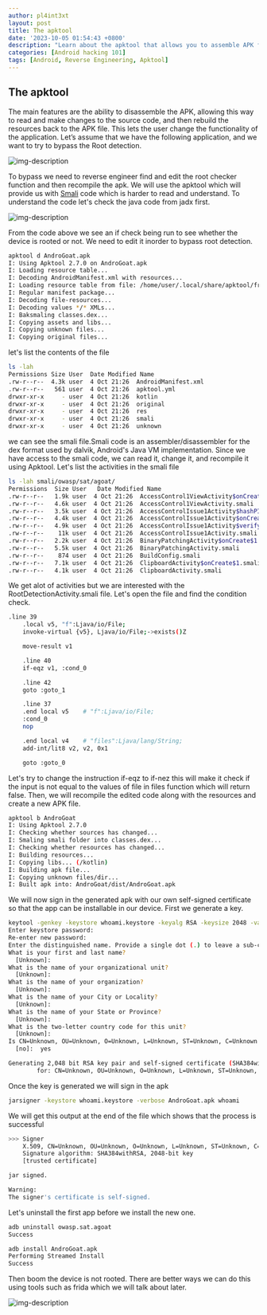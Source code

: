 ```yaml
---
author: pl4int3xt
layout: post
title: The apktool
date: '2023-10-05 01:54:43 +0800'
description: "Learn about the apktool that allows you to assemble APK files and build them again after manipulating the smali code"
categories: [Android hacking 101]
tags: [Android, Reverse Engineering, Apktool]
---
```


## The apktool
The main features are the ability to disassemble the APK, allowing this way to read and make changes to the source code, and then rebuild the resources back to the APK file. This lets the user change the functionality of the application. Let’s assume that we have the following application, and we want to try to bypass the Root detection.

![img-description](1.png)

To bypass we need to reverse engineer find and edit the root checker function and then recompile the apk. We will use the apktool which will provide us with [Smali]() code which is harder to read and understand. To understand the code let's check the java code from jadx first.

![img-description](2.png)

From the code above we see an if check being run to see whether the device is rooted or not. We need to edit it inorder to bypass root detection.
```bash
apktool d AndroGoat.apk
I: Using Apktool 2.7.0 on AndroGoat.apk
I: Loading resource table...
I: Decoding AndroidManifest.xml with resources...
I: Loading resource table from file: /home/user/.local/share/apktool/framework/1.apk
I: Regular manifest package...
I: Decoding file-resources...
I: Decoding values */* XMLs...
I: Baksmaling classes.dex...
I: Copying assets and libs...
I: Copying unknown files...
I: Copying original files...
```
let's list the contents of the file
```bash
ls -lah
Permissions Size User  Date Modified Name
.rw-r--r--  4.3k user  4 Oct 21:26  AndroidManifest.xml
.rw-r--r--   561 user  4 Oct 21:26  apktool.yml
drwxr-xr-x     - user  4 Oct 21:26  kotlin
drwxr-xr-x     - user  4 Oct 21:26  original
drwxr-xr-x     - user  4 Oct 21:26  res
drwxr-xr-x     - user  4 Oct 21:26  smali
drwxr-xr-x     - user  4 Oct 21:26  unknown
```
we can see the smali file.Smali code is an assembler/disassembler for the dex format used by dalvik, Android's Java VM implementation. Since we have access to the smali code, we can read it, change it, and recompile it using Apktool. Let's list the activities in the smali file
```bash
ls -lah smali/owasp/sat/agoat/
Permissions  Size User   Date Modified Name
.rw-r--r--   1.9k user  4 Oct 21:26  AccessControl1ViewActivity$onCreate$1.smali
.rw-r--r--   4.6k user  4 Oct 21:26  AccessControl1ViewActivity.smali
.rw-r--r--   3.5k user  4 Oct 21:26  AccessControlIssue1Activity$hashPIN$md$1.smali
.rw-r--r--   4.4k user  4 Oct 21:26  AccessControlIssue1Activity$onCreate$1.smali
.rw-r--r--   4.9k user  4 Oct 21:26  AccessControlIssue1Activity$verifyPINView$1.smali
.rw-r--r--    11k user  4 Oct 21:26  AccessControlIssue1Activity.smali
.rw-r--r--   2.2k user  4 Oct 21:26  BinaryPatchingActivity$onCreate$1.smali
.rw-r--r--   5.5k user  4 Oct 21:26  BinaryPatchingActivity.smali
.rw-r--r--    874 user  4 Oct 21:26  BuildConfig.smali
.rw-r--r--   7.1k user  4 Oct 21:26  ClipboardActivity$onCreate$1.smali
.rw-r--r--   4.1k user  4 Oct 21:26  ClipboardActivity.smali
```
We get alot of activities but we are interested with the RootDetectionActivity.smali file. Let's open the file and find the condition check.
```bash
.line 39
    .local v5, "f":Ljava/io/File;
    invoke-virtual {v5}, Ljava/io/File;->exists()Z

    move-result v1

    .line 40
    if-eqz v1, :cond_0

    .line 42
    goto :goto_1

    .line 37
    .end local v5    # "f":Ljava/io/File;
    :cond_0
    nop

    .end local v4    # "files":Ljava/lang/String;
    add-int/lit8 v2, v2, 0x1

    goto :goto_0
```
Let's try to change the instruction if-eqz to if-nez this will make it check if the input is not equal to the values of file in files function which will return false. Then, we will recompile the edited code along with the resources and create a new APK file.
```bash
apktool b AndroGoat
I: Using Apktool 2.7.0
I: Checking whether sources has changed...
I: Smaling smali folder into classes.dex...
I: Checking whether resources has changed...
I: Building resources...
I: Copying libs... (/kotlin)
I: Building apk file...
I: Copying unknown files/dir...
I: Built apk into: AndroGoat/dist/AndroGoat.apk
```
We will now sign in the generated apk with our own self-signed certificate so that the app can be installable in our device. First we generate a key.
```bash
keytool -genkey -keystore whoami.keystore -keyalg RSA -keysize 2048 -validity 1000 -alias whoami
Enter keystore password:  
Re-enter new password: 
Enter the distinguished name. Provide a single dot (.) to leave a sub-component empty or press ENTER to use the default value in braces.
What is your first and last name?
  [Unknown]:  
What is the name of your organizational unit?
  [Unknown]:  
What is the name of your organization?
  [Unknown]:  
What is the name of your City or Locality?
  [Unknown]:  
What is the name of your State or Province?
  [Unknown]:  
What is the two-letter country code for this unit?
  [Unknown]:  
Is CN=Unknown, OU=Unknown, O=Unknown, L=Unknown, ST=Unknown, C=Unknown correct?
  [no]:  yes

Generating 2,048 bit RSA key pair and self-signed certificate (SHA384withRSA) with a validity of 1,000 days
        for: CN=Unknown, OU=Unknown, O=Unknown, L=Unknown, ST=Unknown, C=Unknown
```
Once the key is generated we will sign in the apk
```bash
jarsigner -keystore whoami.keystore -verbose AndroGoat.apk whoami
```
We will get this output at the end of the file which shows that the process is successful
```bash
>>> Signer
    X.509, CN=Unknown, OU=Unknown, O=Unknown, L=Unknown, ST=Unknown, C=Unknown
    Signature algorithm: SHA384withRSA, 2048-bit key
    [trusted certificate]

jar signed.

Warning: 
The signer's certificate is self-signed.
```
Let's uninstall the first app before we install the new one.
```bash
adb uninstall owasp.sat.agoat
Success
```
```bash
adb install AndroGoat.apk
Performing Streamed Install
Success
```
Then boom the device is not rooted. There are better ways we can do this using tools such as frida which we will talk about later.

![img-description](3.png)